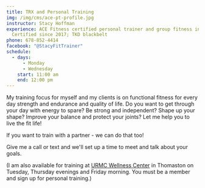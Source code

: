 ```yaml
---
title: TRX and Personal Training
img: /img/cms/ace-pt-profile.jpg
instructor: Stacy Hoffman
experience: ACE Fitness certified personal trainer and group fitness instructor,
  Certified since 2017; TKD blackbelt
phone: 678-852-4414
facebook: "@StacyFitTrainer"
schedule:
  - days:
      - Monday
      - Wednesday
    start: 11:00 am
    end: 12:00 pm
---
```

My training focus for myself and my clients is on functional fitness for every day strength and endurance and quality of life.  Do you want to get through your day with energy to spare? Be strong and independent?  Shape up your shape? Improve your balance and protect your joints?  Let me help you to live the fit life!

If you want to train with a partner - we can do that too! 

Give me a call or text and we'll set up a time to meet and talk about your goals.

(I am also available for training at [URMC Wellness Center](https://www.wellnessurmc.org/) in Thomaston on Tuesday, Thursday evenings and Friday morning. You must be a member and sign up for personal training.)